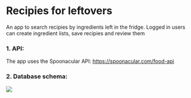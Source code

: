 # Recipies for leftovers
An app to search recipies by ingredients left in the fridge. Logged in users can create ingredient lists, save recipies and review them

### 1. API:
The app uses the Spoonacular API:
https://spoonacular.com/food-api 

### 2. Database schema:
![](../QuickDBD-export.png)

